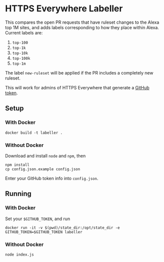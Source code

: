 # HTTPS Everywhere Labeller

This compares the open PR requests that have ruleset changes to the Alexa top 1M sites, and adds labels corresponding to how they place within Alexa.  Current labels are:

1. `top-100`
2. `top-1k`
3. `top-10k`
4. `top-100k`
5. `top-1m`

The label `new-ruleset` will be applied if the PR includes a completely new ruleset.

This will work for admins of HTTPS Everywhere that generate a [GitHub token](https://github.com/settings/tokens).

## Setup

### With Docker

    docker build -t labeller .

### Without Docker

Download and install `node` and `npm`, then

    npm install
    cp config.json.example config.json

Enter your GitHub token info into `config.json`.

## Running

### With Docker

Set your `$GITHUB_TOKEN`, and run

    docker run -it -v $(pwd)/state_dir:/opt/state_dir -e GITHUB_TOKEN=$GITHUB_TOKEN labeller

### Without Docker

    node index.js
